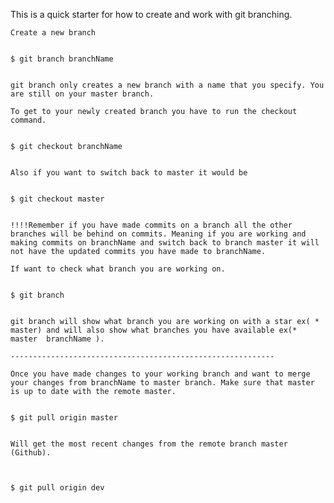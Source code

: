 This is a quick starter for how to create and work with git branching.
	
	Create a new branch
	
	
	$ git branch branchName
	

	git branch only creates a new branch with a name that you specify. You are still on your master branch. 

	To get to your newly created branch you have to run the checkout command.

	
	$ git checkout branchName
	

	Also if you want to switch back to master it would be 

	
	$ git checkout master


	!!!!Remember if you have made commits on a branch all the other branches will be behind on commits. Meaning if you are working and making commits on branchName and switch back to branch master it will not have the updated commits you have made to branchName.

	If want to check what branch you are working on.

	
	$ git branch


	git branch will show what branch you are working on with a star ex( * master) and will also show what branches you have available ex(* master  branchName ).

	-----------------------------------------------------------

	Once you have made changes to your working branch and want to merge your changes from branchName to master branch. Make sure that master is up to date with the remote master.

	
	$ git pull origin master
	

	Will get the most recent changes from the remote branch master (Github). 


	
	$ git pull origin dev
	

